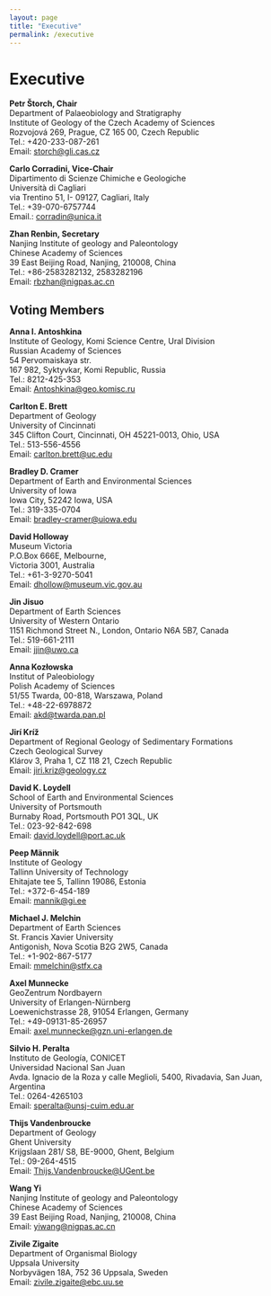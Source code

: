 ```yaml
---
layout: page
title: "Executive"
permalink: /executive
---
```

# Executive

**Petr Štorch, Chair**  
Department of Palaeobiology and Stratigraphy  
Institute of Geology of the Czech Academy of Sciences  
Rozvojová 269, Prague, CZ 165 00, Czech Republic  
Tel.: +420-233-087-261  
Email: [storch@gli.cas.cz](storch@gli.cas.cz)  


**Carlo Corradini, Vice-Chair**  
Dipartimento di Scienze Chimiche e Geologiche  
Università di Cagliari  
via Trentino 51, I- 09127, Cagliari, Italy  
Tel.: +39-070-6757744  
Email.: [corradin@unica.it](corradin@unica.it)  


**Zhan Renbin, Secretary**  
Nanjing Institute of geology and Paleontology  
Chinese Academy of Sciences  
39  East Beijing Road, Nanjing, 210008, China  
Tel.: +86-2583282132, 2583282196  
Email: [rbzhan@nigpas.ac.cn](rbzhan@nigpas.ac.cn)  


## Voting Members

**Anna I. Antoshkina**  
Institute of Geology, Komi Science Centre, Ural Division  
Russian Academy of Sciences  
54 Pervomaiskaya str.  
167 982, Syktyvkar, Komi Republic, Russia  
Tel.: 8212-425-353  
Email: [Antoshkina@geo.komisc.ru](Antoshkina@geo.komisc.ru)  
	

**Carlton E. Brett**  
Department of Geology  
University of Cincinnati  
345 Clifton Court, Cincinnati, OH 45221-0013, Ohio, USA  
Tel.: 513-556-4556  
Email: [carlton.brett@uc.edu](carlton.brett@uc.edu)  

 
**Bradley D. Cramer**  
Department of Earth and Environmental Sciences  
University of Iowa  
Iowa City, 52242 Iowa, USA  
Tel.: 319-335-0704  
Email: [bradley-cramer@uiowa.edu](bradley-cramer@uiowa.edu)  
 

**David Holloway**  
Museum Victoria  
P.O.Box 666E, Melbourne,  
Victoria 3001, Australia  
Tel.: +61-3-9270-5041  
Email: [dhollow@museum.vic.gov.au](dhollow@museum.vic.gov.au)


**Jin Jisuo**  
Department of Earth Sciences  
University of Western Ontario  
1151 Richmond Street N., London, Ontario N6A 5B7, Canada  
Tel.: 519-661-2111  
Email: [jjin@uwo.ca](jjin@uwo.ca)  
	

**Anna Kozłowska**  
Institut of Paleobiology  
Polish Academy of Sciences  
51/55 Twarda, 00-818, Warszawa, Poland  
Tel.: +48-22-6978872  
Email: [akd@twarda.pan.pl](akd@twarda.pan.pl)  


**Jirí Kríž**  
Department of Regional Geology of Sedimentary Formations  
Czech Geological Survey  
Klárov 3, Praha 1, CZ 118 21, Czech Republic  
Email: [jiri.kriz@geology.cz](jiri.kriz@geology.cz)  
	

**David K. Loydell**  
School of Earth and Environmental Sciences  
University of Portsmouth  
Burnaby Road, Portsmouth PO1 3QL, UK  
Tel.: 023-92-842-698  
Email: [david.loydell@port.ac.uk](david.loydell@port.ac.uk)  

 
**Peep Männik**  
Institute of Geology  
Tallinn University of Technology  
Ehitajate tee 5, Tallinn 19086, Estonia  
Tel.: +372-6-454-189  
Email: [mannik@gi.ee](mannik@gi.ee)  
	

**Michael J. Melchin**  
Department of Earth Sciences  
St. Francis Xavier University  
Antigonish, Nova Scotia B2G 2W5, Canada  
Tel.: +1-902-867-5177  
Email: [mmelchin@stfx.ca](mmelchin@stfx.ca)  

 
**Axel Munnecke**  
GeoZentrum Nordbayern  
University of Erlangen-Nürnberg  
Loewenichstrasse 28, 91054 Erlangen, Germany  
Tel.: +49-09131-85-26957  
Email: [axel.munnecke@gzn.uni-erlangen.de](axel.munnecke@gzn.uni-erlangen.de)  
 

**Silvio H. Peralta**  
Instituto de Geología, CONICET  
Universidad Nacional San Juan  
Avda. Ignacio de la Roza y calle Meglioli, 5400, Rivadavia, San Juan, Argentina  
Tel.: 0264-4265103  
Email: [speralta@unsj-cuim.edu.ar](speralta@unsj-cuim.edu.ar)  
 

**Thijs Vandenbroucke**  
Department of Geology  
Ghent University  
Krijgslaan 281/ S8, BE-9000, Ghent, Belgium  
Tel.: 09-264-4515  
Email: [Thijs.Vandenbroucke@UGent.be](Thijs.Vandenbroucke@UGent.be)  
	

**Wang Yi**  
Nanjing Institute of geology and Paleontology  
Chinese Academy of Sciences  
39  East Beijing Road, Nanjing, 210008, China  
Email: [yiwang@nigpas.ac.cn](yiwang@nigpas.ac.cn)  


**Zivile Zigaite**  
Department of Organismal Biology  
Uppsala University  
Norbyvägen 18A, 752 36 Uppsala, Sweden  
Email: [zivile.zigaite@ebc.uu.se](zivile.zigaite@ebc.uu.se)  